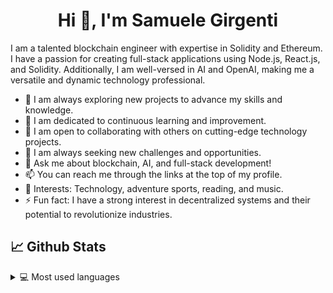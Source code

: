 <h1 align="center">Hi 👋, I'm Samuele Girgenti</h1>

I am a talented blockchain engineer with expertise in Solidity and Ethereum. I have a passion for creating full-stack applications using Node.js, React.js, and Solidity. Additionally, I am well-versed in AI and OpenAI, making me a versatile and dynamic technology professional.

- 🔭 I am always exploring new projects to advance my skills and knowledge.
- 🌱 I am dedicated to continuous learning and improvement.
- 👯 I am open to collaborating with others on cutting-edge technology projects.
- 🤔 I am always seeking new challenges and opportunities.
- 💬 Ask me about blockchain, AI, and full-stack development!
- 📫 You can reach me through the links at the top of my profile.
- 💜 Interests: Technology, adventure sports, reading, and music.
- ⚡ Fun fact: I have a strong interest in decentralized systems and their potential to revolutionize industries.

## 📈 Github Stats

<details> 
  <summary>💻 Most used languages</summary>
  <br/>
  <p align="left"> <a href="https://github.com/Samuele458"><img src="https://github-readme-stats.vercel.app/api/top-langs/?username=Samuele458&layout=compact&count_private=true" alt="Samuele458" /></a> </p>
</details>
